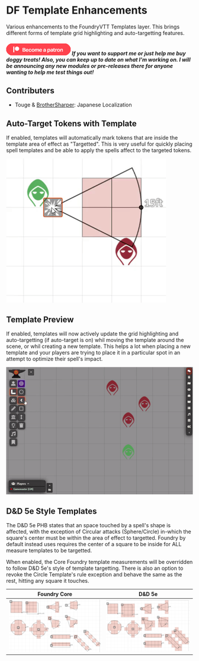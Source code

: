 # DF Template Enhancements

Various enhancements to the FoundryVTT Templates layer. This brings different forms of template grid highlighting and auto-targetting features.

##### [![become a patron](../.assets/patreon-image.png)](https://www.patreon.com/bePatron?u=46113583) If you want to support me or just help me buy doggy treats! Also, you can keep up to date on what I'm working on. I will be announcing any new modules or pre-releases there for anyone wanting to help me test things out!

## Contributers

- Touge & [BrotherSharper](https://github.com/BrotherSharper): Japanese Localization

## Auto-Target Tokens with Template

If enabled, templates will automatically mark tokens that are inside the template area of effect as "Targetted". This is very useful for quickly placing spell templates and be able to apply the spells affect to the targeted tokens.

![Auto-Target Tokens](../.assets/df-templates/auto-target.gif)

## Template Preview

If enabled, templates will now actively update the grid highlighting and auto-targetting (if auto-target is on) whil moving the template around the scene, or whil creating a new template. This helps a lot when placing a new template and your players are trying to place it in a particular spot in an attempt to optimize their spell's impact.

![Template Preview](../.assets/df-templates/template-preview.gif)

## D&D 5e Style Templates

The D&D 5e PHB states that an space touched by a spell's shape is affected, with the exception of Circular attacks (Sphere/Circle) in-which the square's center must be within the area of effect to targetted. Foundry by default instead uses requires the center of a square to be inside for ALL measure templates to be targetted.

When enabled, the Core Foundry template measurements will be overridden to follow D&D 5e's style of template targetting. There is also an option to revoke the Circle Template's rule exception and behave the same as the rest, hitting any square it touches.

|Foundry Core|D&D 5e|
|:-:|:-:|
|![Foundry Core Templates](../.assets/df-templates/templates-core.png)|![D&D5e Style Templates](../.assets/df-templates/templates-dnd5e.png)|
